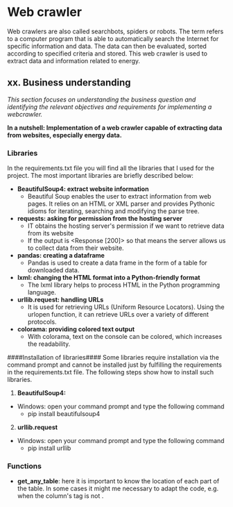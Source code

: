 # Web crawler
Web crawlers are also called searchbots, spiders or robots. The term refers to a computer program that is able to automatically search the Internet for specific information and data. The data can then be evaluated, sorted according to specified criteria and stored. 
This web crawler is used to extract data and information related to energy. 


## xx. Business understanding 
*This section focuses on understanding the business question and identifying the relevant objectives and requirements for implementing a webcrawler.*

**In a nutshell: Implementation of a web crawler capable of extracting data from websites, especially energy data.**

### Libraries
In the requirements.txt file you will find all the libraries that I used for the project. The most important libraries are briefly described below:
- **BeautifulSoup4: extract website information** 
  - Beautiful Soup enables the user to extract information from web pages. It relies on an HTML or XML parser and provides Pythonic idioms for iterating, searching and modifying the parse tree.
- **requests: asking for permission from the hosting server**
  - IT obtains the hosting server's permission if we want to retrieve data from its website
  - If the output is <Response [200]> so that means the server allows us to collect data from their website. 
- **pandas: creating a dataframe**
  - Pandas is used to create a data frame in the form of a table for downloaded data.
- **lxml: changing the HTML format into a Python-friendly format**
  - The lxml library helps to process HTML in the Python programming language.
- **urllib.request: handling URLs**
  - It is used for retrieving URLs (Uniform Resource Locators). Using the urlopen function, it can retrieve URLs over a variety of different protocols.
- **colorama: providing colored text output**
  - With colorama, text on the console can be colored, which increases the readability.

####Installation of libraries####
Some libraries require installation via the command prompt and cannot be installed just by fulfilling the requirements in the requirements.txt file. The following steps show how to install such libraries.
1. **BeautifulSoup4:** 
  - Windows: open your command prompt and type the following command
    - pip install beautifulsoup4
2. **urllib.request**
  - Windows: open your command prompt and type the following command
    - pip install urllib


### Functions 
- **get_any_table**: here it is important to know the location of each part of the table. In some cases it might me necessary to adapt the code, e.g. when the column's tag is not <th>.
